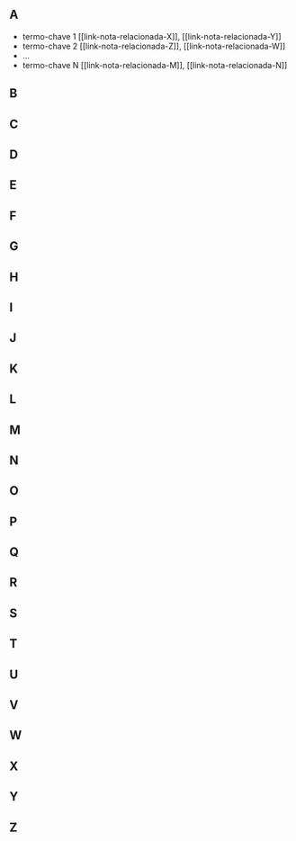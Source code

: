 ## A

- termo-chave 1 [[link-nota-relacionada-X]], [[link-nota-relacionada-Y]]
- termo-chave 2 [[link-nota-relacionada-Z]], [[link-nota-relacionada-W]]
- ...
- termo-chave N [[link-nota-relacionada-M]], [[link-nota-relacionada-N]]


## B


## C


## D


## E


## F


## G


## H


## I


## J


## K


## L


## M


## N


## O


## P


## Q


## R


## S


## T


## U


## V


## W


## X


## Y


## Z

